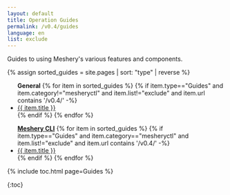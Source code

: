 ```yaml
---
layout: default
title: Operation Guides
permalink: /v0.4/guides
language: en
list: exclude
---
```


Guides to using Meshery's various features and components. 

{% assign sorted_guides = site.pages | sort: "type" | reverse %}



<ul><b>General</b>
    {% for item in sorted_guides %}
    {% if item.type=="Guides" and item.category!="mesheryctl" and item.list!="exclude" and item.url contains '/v0.4/'  -%}
      <li><a href="{{ site.baseurl }}{{ item.url }}">{{ item.title }}</a></li>
      {% endif %}
    {% endfor %}
</ul>

<ul><b><a href="{{ site.baseurl }}/guides/mesheryctl" class="text-black">Meshery CLI</a></b>
  {% for item in sorted_guides %}
  {% if item.type=="Guides" and item.category=="mesheryctl" and item.list!="exclude" and item.url contains '/v0.4/' -%}
    <li><a href="{{ site.baseurl }}{{ item.url }}">{{ item.title }}</a>
    </li>
    {% endif %}
  {% endfor %}
</ul>

{% include toc.html page=Guides %}

{:toc}

<!-- {% comment %}
#
#  Change date order by adding '| reversed'
#  To sort by title or other variables use {% assign sorted_posts = category[1] | sort: 'title' %}
#
{% endcomment %}

{% for guide in site.adapter %}
<h2 id="{{guide[0] | uri_escape | downcase }}">{{guide[0] | capitalize}}1</h2>

{% endfor %}

{% assign sorted_guides = site.guides | sort %}
{% for guide in sorted_guides %}
<h2 id="{{guide[0] | uri_escape | downcase }}">{{guide[0] | capitalize}}</h2>

{% endfor %} -->